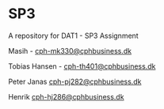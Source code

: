# SP3
A repository for DAT1 - SP3 Assignment 

Masih - cph-mk330@cphbusiness.dk

Tobias Hansen - cph-th401@cphbusiness.dk

Peter Janas cph-pj282@cphbusiness.dk

Henrik cph-hj286@cphbusiness.dk
